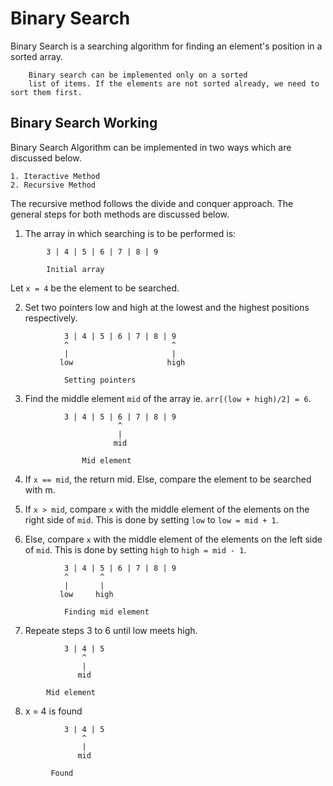 # Binary Search

Binary Search is a searching algorithm for finding
an element's position in a sorted array.


```
    Binary search can be implemented only on a sorted
    list of items. If the elements are not sorted already, we need to sort them first.
```


## Binary Search Working
Binary Search Algorithm can be implemented in two ways
which are discussed below.

    1. Iteractive Method
    2. Recursive Method

The recursive method follows the divide and conquer approach.
The general steps for both methods are discussed below.

1. The array in which searching is to be performed is:
```
        3 | 4 | 5 | 6 | 7 | 8 | 9
```
            Initial array
Let `x = 4` be the element to be searched.

2. Set two pointers low and high at the lowest and the highest positions respectively.
```
            3 | 4 | 5 | 6 | 7 | 8 | 9
            ^                       ^
            |                       |
           low                     high
```
                Setting pointers

3. Find the middle element `mid` of the array ie. `arr[(low + high)/2] = 6`.
```
            3 | 4 | 5 | 6 | 7 | 8 | 9
                        ^
                        |
                       mid
```
                    Mid element
4. If `x == mid`, the return mid. Else, compare the element to be searched with m.

5. If `x > mid`, compare `x` with the middle element of the elements on the right
    side of `mid`. This is done by setting `low` to `low = mid + 1`. 
 
6. Else, compare `x` with the middle element of the elements on the
   left side of `mid`. This is done by setting `high` to `high = mid - 1`.
```
            3 | 4 | 5 | 6 | 7 | 8 | 9
            ^       ^
            |       |
           low     high
```
                Finding mid element

7. Repeate steps 3 to 6 until low meets high.
```
            3 | 4 | 5
                ^
                |
               mid
```
            Mid element

8. x = 4 is found
```
            3 | 4 | 5
                ^
                |
               mid
```
             Found